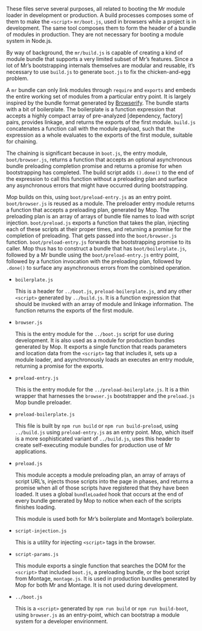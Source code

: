 
These files serve several purposes, all related to booting the Mr module
loader in development or production.  A build processes composes some of
them to make the `<script>` `mr/boot.js`, used in browsers while a
project is in development.  The same tool composes them to form the
header of a bundle of modules in production.  They are not necessary for
booting a module system in Node.js.

By way of background, the `mr/build.js` is capable of creating a kind of
module bundle that supports a very limited subset of Mr’s features.
Since a lot of Mr’s bootstrapping internals themselves are modular and
reusable, it’s necessary to use `build.js` to generate `boot.js` to fix
the chicken-and-egg problem.

A `mr` bundle can only link modules through `require` and `exports` and
embeds the entire working set of modules from a particular entry point.
It is largely inspired by the bundle format generated by [Browserify][].
The bundle starts with a bit of boilerplate.  The boilerplate is a
function expression that accepts a highly compact array of pre-analyzed
[dependency, factory] pairs, provides linkage, and returns the exports
of the first module.  `build.js` concatenates a function call with the
module payload, such that the expression as a whole evaluates to the
exports of the first module, suitable for chaining.

[Browserify]: https://github.com/substack/node-browserify

The chaining is significant because in `boot.js`, the entry module,
`boot/browser.js`, returns a function that accepts an optional
asynchronous bundle preloading completion promise and returns a promise
for when bootstrapping has completed.  The build script adds `().done()`
to the end of the expression to call this function without a preloading
plan and surface any asynchronous errors that might have occurred during
bootstrapping.

Mop builds on this, using `boot/preload-entry.js` as an entry
point.  `boot/browser.js` is reused as a module.  The preloader entry
module returns a function that accepts a preloading plan, generated by
Mop.  The preloading plan is an array of arrays of bundle file names to
load with script injection.  `boot/preload.js` exports a function that
takes the plan, injecting each of these scripts at their proper times,
and returning a promise for the completion of preloading.  That gets
passed into the `boot/browser.js` function.  `boot/preload-entry.js`
forwards the bootstrapping promise to its caller.  Mop thus has to
construct a bundle that has `boot/boilerplate.js`, followed by a Mr
bundle using the `boot/preload-entry.js` entry point, followed by a
function invocation with the preloading plan, followed by `.done()` to
surface any asynchronous errors from the combined operation.

-   `boilerplate.js`

    This is a header for `../boot.js`, `preload-boilerplate.js`, and any
    other `<script>` generated by `../build.js`.  It is a function
    expression that should be invoked with an array of module and
    linkage information.  The function returns the exports of the first
    module.  

-   `browser.js`

    This is the entry module for the `../boot.js` script for use during
    development.  It is also used as a module for production bundles
    generated by Mop.  It exports a single function that reads
    parameters and location data from the `<script>` tag that includes
    it, sets up a module loader, and asynchronously loads an executes an
    entry module, returning a promise for the exports.

-   `preload-entry.js`

    This is the entry module for the `../preload-boilerplate.js`.  It is
    a thin wrapper that harnesses the `browser.js` bootstrapper and the
    `preload.js` Mop bundle preloader.
    
-   `preload-boilerplate.js`

    This file is built by `npm run build` or `npm run build-preload`,
    using `../build.js` using `preload-entry.js` as an entry point.
    Mop, which itself is a more sophisticated variant of `../build.js`,
    uses this header to create self-executing module bundles for
    production use of Mr applications.

-   `preload.js`

    This module accepts a module preloading plan, an array of arrays of
    script URL’s, injects those scripts into the page in phases, and
    returns a promise when all of those scripts have registered that
    they have been loaded.  It uses a global `bundleLoaded` hook that
    occurs at the end of every bundle generated by Mop to notice when
    each of the scripts finishes loading.

    This module is used both for Mr’s boilerplate and Montage’s
    boilerplate.

-   `script-injection.js`

    This is a utility for injecting `<script>` tags in the browser.

-   `script-params.js`

    This module exports a single function that searches the DOM for the
    `<script>` that included `boot.js`, a preloading bundle, or the
    boot script from Montage, `montage.js`.  It is used in production
    bundles generated by Mop for both Mr and Montage.  It is not used
    during development.

-   `../boot.js`

    This is a `<script>` generated by `npm run build` or `npm run
    build-boot`, using `browser.js` as an entry-point, which can
    bootstrap a module system for a developer envirionment.

